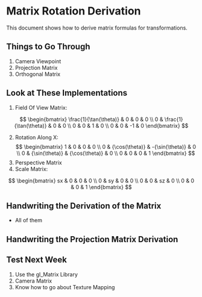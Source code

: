 # Matrix Rotation Derivation

This document shows how to derive matrix formulas for transformations.

## Things to Go Through
1. Camera Viewpoint
2. Projection Matrix
3. Orthogonal Matrix
## Look at These Implementations
1. Field Of View Matrix:
  
$$
\begin{bmatrix}
 \frac{1}{\tan(\theta)} & 0 & 0 & 0 \\
0 & \frac{1}{\tan(\theta)} & 0 & 0 \\
0 & 0 & 1 & 0 \\
0 & 0 & -1 & 0
\end{bmatrix}
$$

2. Rotation Along X:
$$
\begin{bmatrix}
1 & 0 & 0 & 0 \\
0 & {\cos(\theta)} & -{\sin(\theta)} & 0 \\
0 & {\sin(\theta)} & {\cos(\theta)} & 0 \\
0 & 0 & 0 & 1
\end{bmatrix}
$$
4. Perspective Matrix
5. Scale Matrix:
  
$$
\begin{bmatrix}
 sx & 0 & 0 & 0 \\
0 & sy & 0 & 0 \\
0 & 0 & sz & 0 \\
0 & 0 & 0 & 1
\end{bmatrix}
$$

## Handwriting the Derivation of the Matrix
- All of them

## Handwriting the Projection Matrix Derivation

## Test Next Week
1. Use the gl_Matrix Library
2. Camera Matrix
3. Know how to go about Texture Mapping
